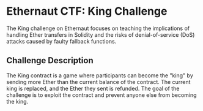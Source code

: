 # Ethernaut CTF: King Challenge

The King challenge on Ethernaut focuses on teaching the implications of handling Ether transfers in Solidity and the risks of denial-of-service (DoS) attacks caused by faulty fallback functions.

## Challenge Description

The King contract is a game where participants can become the "king" by sending more Ether than the current balance of the contract. The current king is replaced, and the Ether they sent is refunded. The goal of the challenge is to exploit the contract and prevent anyone else from becoming the king.